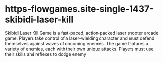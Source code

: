 # https-flowgames.site-single-1437-skibidi-laser-kill
Skibidi Laser Kill Game is a fast-paced, action-packed laser shooter arcade game. Players take control of a laser-wielding character and must defend themselves against waves of oncoming enemies. The game features a variety of enemies, each with their own unique attacks. Players must use their skills and reflexes to dodge enemy 
